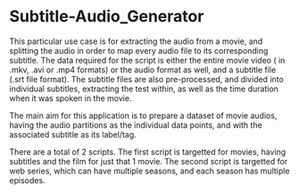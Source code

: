 # Subtitle-Audio_Generator

This particular use case is for extracting the audio from a movie, and splitting the audio in order to map every audio file to its corresponding subtitle. The data required for the script is either the entire movie video ( in .mkv, .avi or .mp4 formats) or the audio format as well, and a subtitle file (.srt file format). The subtitle files are also pre-processed, and divided into individual subtitles, extracting the test within, as well as the time duration when it was spoken in the movie. 

The main aim for this application is to prepare a dataset of movie audios, having the audio partitions as the individual data points, and with the associated subtitle as its label/tag. 

There are a total of 2 scripts.
  The first script is targetted for movies, having subtitles and the film for just that 1 movie.
  The second script is targetted for web series, which can have multiple seasons, and each season has multiple episodes.
